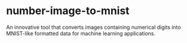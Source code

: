 # number-image-to-mnist
 An innovative tool that converts images containing numerical digits into MNIST-like formatted data for machine learning applications.
